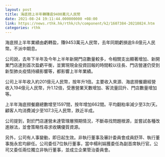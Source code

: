 ```yaml
---
layout: post
title: 海底撈上半年轉賺逾9400萬元人民幣
date: 2021-08-24 19:11:44.000000000 +08:00
link: https://news.rthk.hk/rthk/ch/component/k2/1607384-20210824.htm
categories: rthk
---
```


海底撈上半年業績由虧轉盈，賺9453萬元人民幣，去年同期虧損逾9.6億元人民幣。不派中期息。

公司說，去年下半年及今年上半年新開門店數量較多，令相關支出顯著增加、新開業門店達到首次盈虧平衡，並實現現金投資回報的時間較以往長、門店營運仍受到新型肺炎疫情持續影響等，都影響上半年業績。

公司上半年收入約201億元人民幣，按年升1倍。主要收入來源、海底撈餐廳經營收入194億元人民幣，升1.12倍，受惠營業天數增加、客流量回升、門店數量增加等。

上半年海底撈餐廳總數增至1597間，按年增加662間。平均翻枱率減少至3次/天。顧客人均消費減少至107.3元人民幣，跌近半成。

公司提到，對於門店運營未達管理層預期情況，不斷尋找問題根源，並嘗試各種改進辦法，並會策略性尋求收購優質資源。

另外，公司有人事變動，即日起生效。非執行董事及審計委員會成員舒萍、執行董事施永宏均辭任。公司委任7位執行董事，當中楊利娟獲委任為副首席執行官。公司又委任兩位獨立非執行董事，並成立企業管治委員會。
